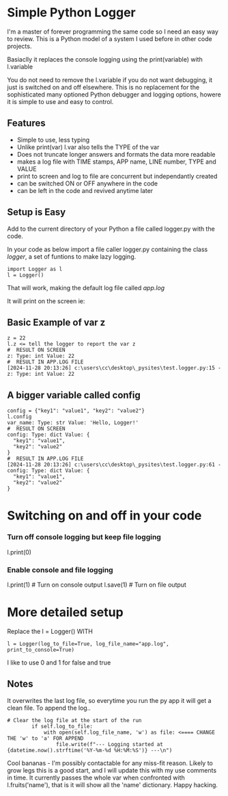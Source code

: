 # Simple Python Logger

I'm a master of forever programming the same code so I need an easy way to review.
This is a Python model of a system I used before in other code projects.

Basiaclly it replaces the console logging using the print(variable) with l.variable

You do not need to remove the l.variable if you do not want debugging, it just is switched on and off elsewhere.
This is no replacement for the sophisticated many optioned Python debugger and logging options, howere it is simple to use and easy to control.

## Features
- Simple to use, less typing
- Unlike print(var) l.var also tells the TYPE of the var
- Does not truncate longer answers and formats the data more readable
- makes a log file with TIME stamps, APP name, LINE number, TYPE and VALUE
- print to screen and log to file are concurrent but independantly created
- can be switched ON or OFF anywhere in the code
- can be left in the code and revived anytime later 

## Setup is Easy

Add to the current directory of your Python a file called logger.py with the code.

In your code as below import a file caller logger.py containing the class _logger_, a set of funtions to make lazy logging.

~~~
import Logger as l
l = Logger()
~~~

That will work, making the default log file called _app.log_

It will print on the screen ie:

## Basic Example of var z
~~~
z = 22
l.z <= tell the logger to report the var z
#  RESULT ON SCREEN
z: Type: int Value: 22
#  RESULT IN APP.LOG FILE
[2024-11-28 20:13:26] c:\users\cc\desktop\_pysites\test.logger.py:15 - z: Type: int Value: 22
~~~
## A bigger variable called config
~~~
config = {"key1": "value1", "key2": "value2"}
l.config
var_name: Type: str Value: 'Hello, Logger!'
#  RESULT ON SCREEN
config: Type: dict Value: {
  "key1": "value1",
  "key2": "value2"
}
#  RESULT IN APP.LOG FILE
[2024-11-28 20:13:26] c:\users\cc\desktop\_pysites\test.logger.py:61 - config: Type: dict Value: {
  "key1": "value1",
  "key2": "value2"
}
~~~

# Switching on and off in your code

### Turn off console logging but keep file logging
l.print(0)

### Enable console and file logging
l.print(1)  # Turn on console output
l.save(1)   # Turn on file output

# More detailed setup
Replace the l = Logger() WITH
~~~
l = Logger(log_to_file=True, log_file_name="app.log", print_to_console=True)
~~~
I like to use 0 and 1 for false and true

## Notes
It overwrites the last log file, so everytime you run the py app it will get a clean file. To append the log..
~~~
# Clear the log file at the start of the run
        if self.log_to_file:
            with open(self.log_file_name, 'w') as file: <==== CHANGE THE 'w' to 'a' FOR APPEND
                file.write(f"--- Logging started at {datetime.now().strftime('%Y-%m-%d %H:%M:%S')} ---\n")
~~~


Cool bananas - I'm possibly contactable for any miss-fit reason.
Likely to grow legs this is a good start, and I will update this with my use comments in time.
It currently passes the whole var when confronted with l.fruits('name'), that is it will show all the 'name' dictionary.
Happy hacking.








